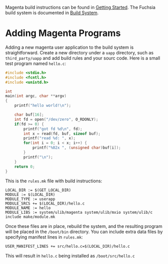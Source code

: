 Magenta build instructions can be found in
[Getting Started](https://github.com/fuchsia-mirror/magenta/blob/master/docs/getting_started.md). The Fuchsia build system is documented
in [Build System](https://github.com/fuchsia-mirror/docs/blob/master/build_system.md).


# Adding Magenta Programs
Adding a new magenta user application to the build system is straightforward.
Create a new directory under a `uapp` directory, such as
`third_party/uapp` and add build rules and your sourc code. 
Here is a small test program named `hello.c`:

```c
#include <stdio.h>
#include <fcntl.h>
#include <unistd.h>

int
main(int argc, char **argv)
{
    printf("hello world!\n");

    char buf[16];
    int fd = open("/dev/zero", O_RDONLY);
    if(fd >= 0) {
        printf("got fd %d\n", fd);
        int x = read(fd, buf, sizeof buf);
        printf("read %d: ", x);
        for(int i = 0; i < x; i++) {
            printf("%02x ", (unsigned char)buf[i]);
        }
        printf("\n");
    }
    return 0;
}
```

This is the `rules.mk` file with build instructions:

```
LOCAL_DIR := $(GET_LOCAL_DIR)
MODULE := $(LOCAL_DIR)
MODULE_TYPE := userapp
MODULE_SRCS += $(LOCAL_DIR)/hello.c
MODULE_NAME := hello
MODULE_LIBS := system/ulib/magenta system/ulib/mxio system/ulib/c
include make/module.mk
```

Once these files are in place, rebuild the system, and the
resulting program will be placed in the `/boot/bin` directory.
You can include extra data files by specifying manifest lines
in `rules.mk`:

```
USER_MANIFEST_LINES += src/hello.c=$(LOCAL_DIR)/hello.c
```

This will result in `hello.c` being installed as `/boot/src/hello.c`

